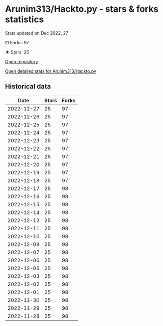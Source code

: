 # Arunim313/Hackto.py - stars & forks statistics

Stats updated on Dec 2022, 27

☋ Forks: 97

★ Stars: 25

[Open repository](https://github.com/Arunim313/Hackto.py)

[Open detailed stats for Arunim313/Hackto.py](https://reviewgithub.com/rep/Arunim313/Hackto.py)

## Historical data
| Date | Stars | Forks |
|------|-------|-------|
| 2022-12-27 | 25 | 97 | 
| 2022-12-26 | 25 | 97 | 
| 2022-12-25 | 25 | 97 | 
| 2022-12-24 | 25 | 97 | 
| 2022-12-23 | 25 | 97 | 
| 2022-12-22 | 25 | 97 | 
| 2022-12-21 | 25 | 97 | 
| 2022-12-20 | 25 | 97 | 
| 2022-12-19 | 25 | 97 | 
| 2022-12-18 | 25 | 97 | 
| 2022-12-17 | 25 | 98 | 
| 2022-12-16 | 25 | 98 | 
| 2022-12-15 | 25 | 98 | 
| 2022-12-14 | 25 | 98 | 
| 2022-12-12 | 25 | 98 | 
| 2022-12-11 | 25 | 98 | 
| 2022-12-10 | 25 | 98 | 
| 2022-12-09 | 25 | 98 | 
| 2022-12-07 | 25 | 98 | 
| 2022-12-06 | 25 | 98 | 
| 2022-12-05 | 25 | 98 | 
| 2022-12-03 | 25 | 98 | 
| 2022-12-02 | 25 | 98 | 
| 2022-12-01 | 25 | 98 | 
| 2022-11-30 | 25 | 98 | 
| 2022-11-29 | 25 | 98 | 
| 2022-11-28 | 25 | 98 | 

